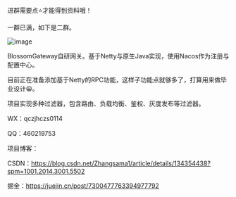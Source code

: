 进群需要点⭐才能得到资料哦！

一群已满，如下是二群。

![image](https://github.com/ZhangBlossom/BlossomGateway/assets/110703773/d76375b4-67b5-4fec-a500-aa0f47c0879c)


BlossomGateway自研网关。基于Netty与原生Java实现，使用Nacos作为注册与配置中心。

目前正在准备添加基于Netty的RPC功能，这样子功能点就够多了，打算用来做毕业设计😀。

项目实现多种过滤器，包含路由、负载均衡、鉴权、灰度发布等过滤器。

WX：qczjhczs0114 

QQ：460219753

项目博客：

CSDN：https://blog.csdn.net/Zhangsama1/article/details/134354438?spm=1001.2014.3001.5502

掘金：https://juejin.cn/post/7300477763394977792



